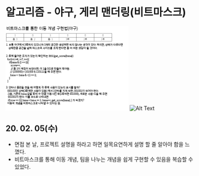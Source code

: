 # 알고리즘 - 야구, 게리 맨더링(비트마스크)
  ![Alt text](./img/img_200205.png)
  ![Alt Text](./img/img_200205(2).jpg)

## 20. 02. 05(수)
  - 면접 본 날, 프로젝트 설명을 하라고 하면 일목요연하게 설명 할 줄 알아야 함을 느꼈다.
  - 비트마스크를 통해 이동 개념, 팀을 나누는 개념을 쉽게 구현할 수 있음을 복습할 수 있었다.